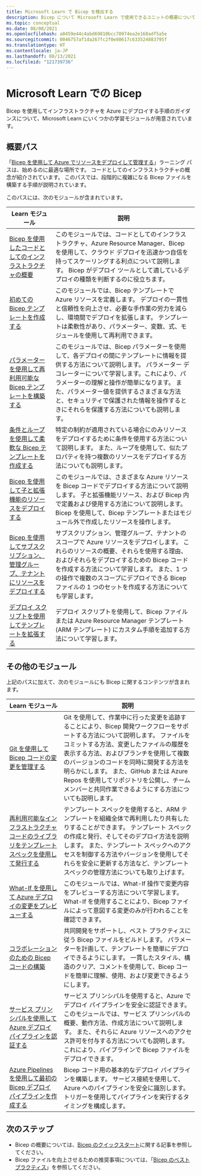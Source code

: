 ```yaml
---
title: Microsoft Learn で Bicep を検出する
description: Bicep について Microsoft Learn で使用できるユニットの概要について説明します。
ms.topic: conceptual
ms.date: 08/08/2021
ms.openlocfilehash: a0459e44c4abd69810bcc70974ea2e160adf5a5e
ms.sourcegitcommit: 0046757af1da267fc2f0e88617c633524883795f
ms.translationtype: HT
ms.contentlocale: ja-JP
ms.lasthandoff: 08/13/2021
ms.locfileid: "121739736"
---
```

# <a name="bicep-on-microsoft-learn"></a>Microsoft Learn での Bicep

Bicep を使用してインフラストラクチャを Azure にデプロイする手順のガイダンスについて、Microsoft Learn にいくつかの学習モジュールが用意されています。

## <a name="introductory-path"></a>概要パス

「[Bicep を使用して Azure でリソースをデプロイして管理する](/learn/paths/bicep-deploy/)」ラーニング パスは、始めるのに最適な場所です。 コードとしてのインフラストラクチャの概念が紹介されています。 このパスでは、段階的に複雑になる Bicep ファイルを構築する手順が説明されています。

このパスには、次のモジュールが含まれています。

| Learn モジュール | 説明 |
| ------------ | ----------- |
| [Bicep を使用したコードとしてのインフラストラクチャの概要](/learn/modules/introduction-to-infrastructure-as-code-using-bicep/) | このモジュールでは、コードとしてのインフラストラクチャ、Azure Resource Manager、Bicep を使用して、クラウド デプロイを迅速かつ自信を持ってスケーリングする利点について説明します。 Bicep がデプロイ ツールとして適しているデプロイの種類を判断するのに役立ちます。 |
| [初めての Bicep テンプレートを作成する](/learn/modules/build-first-bicep-template/) | このモジュールでは、Bicep テンプレートで Azure リソースを定義します。 デプロイの一貫性と信頼性を向上させ、必要な手作業の労力を減らし、環境間でデプロイを拡張します。 テンプレートは柔軟性があり、パラメーター、変数、式、モジュールを使用して再利用できます。 |
| [パラメーターを使用して再利用可能な Bicep テンプレートを構築する](/learn/modules/build-reusable-bicep-templates-parameters/) | このモジュールでは、Bicep パラメーターを使用して、各デプロイの間にテンプレートに情報を提供する方法について説明します。 パラメーター デコレーターについて学習します。これにより、パラメーターの理解と操作が簡単になります。 また、パラメーター値を提供するさまざまな方法と、セキュリティで保護された情報を操作するときにそれらを保護する方法についても説明します。 |
| [条件とループを使用して柔軟な Bicep テンプレートを作成する](/learn/modules/build-flexible-bicep-templates-conditions-loops/) | 特定の制約が適用されている場合にのみリソースをデプロイするために条件を使用する方法について説明します。 また、ループを使用して、似たプロパティを持つ複数のリソースをデプロイする方法についても説明します。 |
| [Bicep を使用して子と拡張機能のリソースをデプロイする](/learn/modules/child-extension-bicep-templates/) | このモジュールでは、さまざまな Azure リソースを Bicep コードでデプロイする方法について説明します。 子と拡張機能リソース、および Bicep 内で定義および使用する方法について説明します。 Bicep を使用して、Bicep テンプレートまたはモジュール外で作成したリソースを操作します。 |
| [Bicep を使用してサブスクリプション、管理グループ、テナントにリソースをデプロイする](/learn/modules/deploy-resources-scopes-bicep/) | サブスクリプション、管理グループ、テナントのスコープで Azure リソースをデプロイします。 これらのリソースの概要、それらを使用する理由、およびそれらをデプロイするための Bicep コードを作成する方法について学習します。 また、1 つの操作で複数のスコープにデプロイできる Bicep ファイルの 1 つのセットを作成する方法についても学習します。 |
| [デプロイ スクリプトを使用してテンプレートを拡張する](/learn/modules/extend-resource-manager-template-deployment-scripts/) | デプロイ スクリプトを使用して、Bicep ファイルまたは Azure Resource Manager テンプレート (ARM テンプレート) にカスタム手順を追加する方法について学習します。 |

## <a name="other-modules"></a>その他のモジュール

上記のパスに加えて、次のモジュールにも Bicep に関するコンテンツが含まれます。

| Learn モジュール | 説明 |
| ------------ | ----------- |
| [Git を使用して Bicep コードの変更を管理する](/learn/modules/manage-changes-bicep-code-git/) | Git を使用して、作業中に行った変更を追跡することにより、Bicep 開発ワークフローをサポートする方法について説明します。 ファイルをコミットする方法、変更したファイルの履歴を表示する方法、およびブランチを使用して複数のバージョンのコードを同時に開発する方法を明らかにします。 また、GitHub または Azure Repos を使用してリポジトリを公開し、チーム メンバーと共同作業できるようにする方法についても説明します。 |
| [再利用可能なインフラストラクチャ コードのライブラリをテンプレート スペックを使用して発行する](/learn/modules/arm-template-specs/) | テンプレート スペックを使用すると、ARM テンプレートを組織全体で再利用したり共有したりすることができます。 テンプレート スペックの作成と発行、そしてそのデプロイ方法を説明します。 また、テンプレート スペックへのアクセスを制御する方法やバージョンを使用してそれらを安全に更新する方法など、テンプレート スペックの管理方法についても取り上げます。 |
| [What-If を使用して Azure デプロイの変更をプレビューする](/learn/modules/arm-template-whatif/) | このモジュールでは、What-If 操作で変更内容をプレビューする方法について学習します。 What-If を使用することにより、Bicep ファイルによって意図する変更のみが行われることを確認できます。 |
| [コラボレーションのための Bicep コードの構築](/learn/modules/structure-bicep-code-collaboration/) | 共同開発をサポートし、ベスト プラクティスに従う Bicep ファイルをビルドします。 パラメーターを計画して、テンプレートを簡単にデプロイできるようにします。 一貫したスタイル、構造のクリア、コメントを使用して、Bicep コードを簡単に理解、使用、および変更できるようにします。 |
| [サービス プリンシパルを使用して Azure デプロイ パイプラインを認証する](/learn/modules/authenticate-azure-deployment-pipeline-service-principals/) | サービス プリンシパルを使用すると、Azure でデプロイ パイプラインを安全に認証できます。 このモジュールでは、サービス プリンシパルの概要、動作方法、作成方法について説明します。 また、それらに Azure リソースへのアクセス許可を付与する方法についても説明します。これにより、パイプラインで Bicep ファイルをデプロイできます。 |
| [Azure Pipelines を使用して最初の Bicep デプロイ パイプラインを作成する](/learn/modules/build-first-bicep-deployment-pipeline-using-azure-pipelines/) | Bicep コード用の基本的なデプロイ パイプラインを構築します。 サービス接続を使用して、Azure へのパイプラインを安全に識別します。 トリガーを使用してパイプラインを実行するタイミングを構成します。 |

## <a name="next-steps"></a>次のステップ

* Bicep の概要については、[Bicep のクイックスタート](quickstart-create-bicep-use-visual-studio-code.md)に関する記事を参照してください。
* Bicep ファイルを向上させるための推奨事項については、「[Bicep のベスト プラクティス](best-practices.md)」を参照してください。
